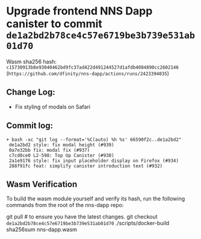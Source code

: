 # Upgrade frontend NNS Dapp canister to commit `de1a2bd2b78ce4c57e6719be3b739e531ab01d70`
Wasm sha256 hash: `c15730913b8e93040462bd9fc37ad422d491244527d1afdb4084890cc2602146` (`https://github.com/dfinity/nns-dapp/actions/runs/2423394035`)

## Change Log:
* Fix styling of modals on Safari

## Commit log:

```
+ bash -xc "git log --format='%C(auto) %h %s' 66590f2c..de1a2bd2"
 de1a2bd2 style: fix modal height (#939)
 0a7e32bb fix: modal fix (#937)
 c7cd8ce0 L2-598: Top Up Canister (#930)
 2a1e9176 style: fix input placeholder display on Firefox (#934)
 288f91fc feat: simplify canister introduction text (#932)
```

## Wasm Verification

To build the wasm module yourself and verify its hash, run the following commands from the root of the nns-dapp repo:

git pull  # to ensure you have the latest changes.
git checkout `de1a2bd2b78ce4c57e6719be3b739e531ab01d70`
./scripts/docker-build
sha256sum nns-dapp.wasm
